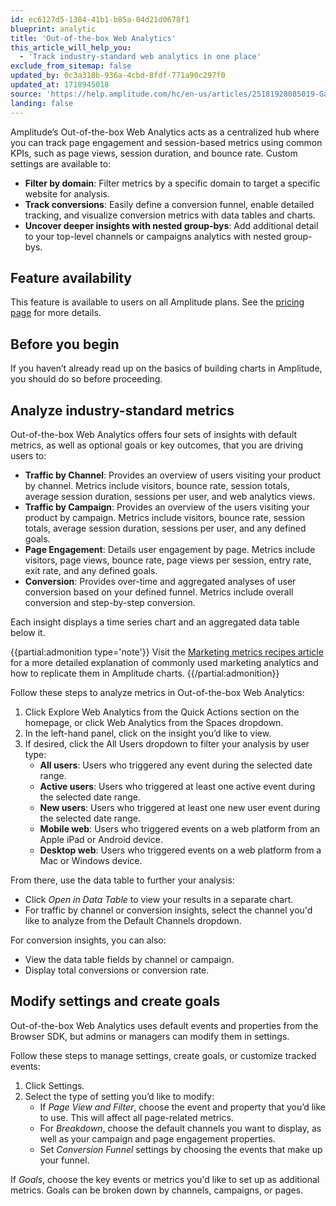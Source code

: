 ```yaml
---
id: ec6127d5-1384-41b1-b85a-04d21d0678f1
blueprint: analytic
title: 'Out-of-the-box Web Analytics'
this_article_will_help_you:
  - 'Track industry-standard web analytics in one place'
exclude_from_sitemap: false
updated_by: 0c3a318b-936a-4cbd-8fdf-771a90c297f0
updated_at: 1718945018
source: 'https://help.amplitude.com/hc/en-us/articles/25181928085019-Gain-marketing-insights-with-web-analytics'
landing: false
---
```

Amplitude’s Out-of-the-box Web Analytics acts as a centralized hub where you can track page engagement and session-based metrics using common KPIs, such as page views, session duration, and bounce rate. Custom settings are available to:

- **Filter by domain**: Filter metrics by a specific domain to target a specific website for analysis.
- **Track conversions**: Easily define a conversion funnel, enable detailed tracking, and visualize conversion metrics with data tables and charts.
- **Uncover deeper insights with nested group-bys**: Add additional detail to your top-level channels or campaigns analytics with nested group-bys.

## Feature availability

This feature is available to users on all Amplitude plans. See the [pricing page](https://amplitude.com/pricing) for more details.

## Before you begin

If you haven’t already read up on the basics of building charts in Amplitude, you should do so before proceeding.

## Analyze industry-standard metrics

Out-of-the-box Web Analytics offers four sets of insights with default metrics, as well as optional goals or key outcomes, that you are driving users to:

- **Traffic by Channel**: Provides an overview of users visiting your product by channel. Metrics include visitors, bounce rate, session totals, average session duration, sessions per user, and web analytics views.
- **Traffic by Campaign**: Provides an overview of the users visiting your product by campaign. Metrics include visitors, bounce rate, session totals, average session duration, sessions per user, and any defined goals.
- **Page Engagement**: Details user engagement by page. Metrics include visitors, page views, bounce rate, page views per session, entry rate, exit rate, and any defined goals.
- **Conversion**: Provides over-time and aggregated analyses of user conversion based on your defined funnel. Metrics include overall conversion and step-by-step conversion.

Each insight displays a time series chart and an aggregated data table below it. 

{{partial:admonition type='note'}}
Visit the [Marketing metrics recipes article](/docs/analytics/charts/user-sessions/marketing-metrics-recipes) for a more detailed explanation of commonly used marketing analytics and how to replicate them in Amplitude charts.
{{/partial:admonition}}

Follow these steps to analyze metrics in Out-of-the-box Web Analytics:

1. Click Explore Web Analytics from the Quick Actions section on the homepage, or click Web Analytics from the Spaces dropdown.
2. In the left-hand panel, click on the insight you’d like to view.
3. If desired, click the All Users dropdown to filter your analysis by user type:
     *  **All users**: Users who triggered any event during the selected date range.
     * **Active users**: Users who triggered at least one active event during the selected date range.
     * **New users**: Users who triggered at least one new user event during the selected date range.
     * **Mobile web**: Users who triggered events on a web platform from an Apple iPad or Android device.
     * **Desktop web**: Users who triggered events on a web platform from a Mac or Windows device.

From there, use the data table to further your analysis: 
- Click *Open in Data Table* to view your results in a separate chart.
- For traffic by channel or conversion insights, select the channel you'd like to analyze from the Default Channels dropdown.

For conversion insights, you can also:
- View the data table fields by channel or campaign.
- Display total conversions or conversion rate.

## Modify settings and create goals

Out-of-the-box Web Analytics uses default events and properties from the Browser SDK, but admins or managers can modify them in settings.

Follow these steps to manage settings, create goals, or customize tracked events:

1. Click Settings.
2. Select the type of setting you’d like to modify:
   * If *Page View and Filter*, choose the event and property that you’d like to use. This will affect all page-related metrics.
   * For *Breakdown*, choose the default channels you want to display, as well as your campaign and page engagement properties.
   * Set *Conversion Funnel* settings by choosing the events that make up your funnel.

If *Goals*, choose the key events or metrics you'd like to set up as additional metrics. Goals can be broken down by channels, campaigns, or pages.